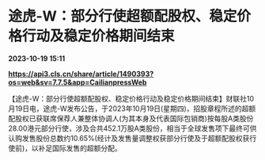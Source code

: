 # 途虎-W：部分行使超额配股权、稳定价格行动及稳定价格期间结束

**2023-10-19 15:11**

**https://api3.cls.cn/share/article/1490393?os=web&sv=7.7.5&app=CailianpressWeb**

【途虎-W：部分行使超额配股权、稳定价格行动及稳定价格期间结束】财联社10月19日电，途虎-W发布公告，于2023年10月19日(星期四)，招股章程所述的超额配股权已获联席保荐人兼整体协调人(为其本身及代表国际包销商)按每股A类股份28.00港元部分行使，涉及合共452.1万股A类股份，相当于全球发售项下最终可供认购发售股份总数约10.65%(经计及发售量调整权获部分行使及于超额配股权获行使前)，以补足国际发售的超额分配。